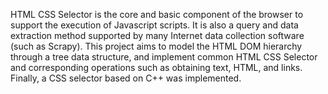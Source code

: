 HTML CSS Selector is the core and basic component of the browser to support the execution of Javascript scripts. It is also a query and data extraction method supported by many Internet data collection software (such as Scrapy). This project aims to model the HTML DOM hierarchy through a tree data structure, and implement common HTML CSS Selector and corresponding operations such as obtaining text, HTML, and links. Finally, a CSS selector based on C++ was implemented.
